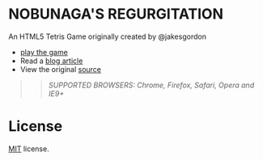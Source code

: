 NOBUNAGA'S REGURGITATION
========================

An HTML5 Tetris Game originally created by @jakesgordon

 * [play the game](http://sandbox.deafinbothears.com/gintama-tetris/)
 * Read a [blog article](http://codeincomplete.com/posts/2011/10/10/javascript_tetris/)
 * View the original [source](https://github.com/jakesgordon/javascript-tetris)

>> _*SUPPORTED BROWSERS*: Chrome, Firefox, Safari, Opera and IE9+_

License
=======

[MIT](http://en.wikipedia.org/wiki/MIT_License) license.


